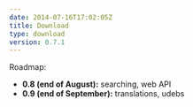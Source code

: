 ```yaml
---
date: 2014-07-16T17:02:05Z
title: Download
type: download
version: 0.7.1
---
```


Roadmap:

* __0.8 (end of August):__ searching, web API
* __0.9 (end of September):__ translations, udebs
